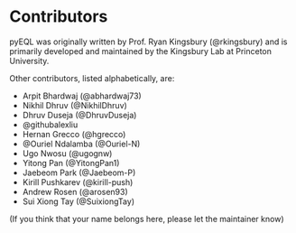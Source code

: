 # Contributors

pyEQL was originally written by Prof. Ryan Kingsbury (@rkingsbury) and is primarily
developed and maintained by the Kingsbury Lab at Princeton University.

Other contributors, listed alphabetically, are:

- Arpit Bhardwaj (@abhardwaj73)
- Nikhil Dhruv (@NikhilDhruv)
- Dhruv Duseja (@DhruvDuseja)
- @githubalexliu
- Hernan Grecco (@hgrecco)
- @Ouriel Ndalamba (@Ouriel-N)
- Ugo Nwosu (@ugognw)
- Yitong Pan (@YitongPan1)
- Jaebeom Park (@Jaebeom-P)
- Kirill Pushkarev (@kirill-push)
- Andrew Rosen (@arosen93)
- Sui Xiong Tay (@SuixiongTay)


(If you think that your name belongs here, please let the maintainer know)
